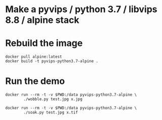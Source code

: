 # Make a pyvips / python 3.7 / libvips 8.8 / alpine stack

# Rebuild the image

```
docker pull alpine:latest
docker build -t pyvips-python3.7-alpine .
```

# Run the demo

```
docker run --rm -t -v $PWD:/data pyvips-python3.7-alpine \
		./wobble.py test.jpg x.jpg
```


```
docker run --rm -t -v $PWD:/data pyvips-python3.7-alpine \
		./soak.py test.jpg x.tif
```
